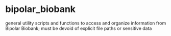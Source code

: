 # bipolar_biobank
general utility scripts and functions to access and organize information from Bipolar Biobank; must be devoid of explicit file paths or sensitive data
